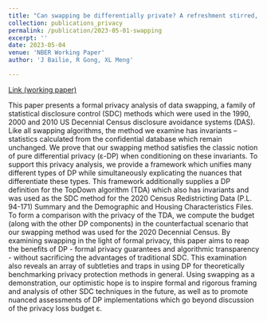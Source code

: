 ```yaml
---
title: "Can swapping be differentially private? A refreshment stirred, not shaken"
collection: publications_privacy
permalink: /publication/2023-05-01-swapping
excerpt: ''
date: 2023-05-04
venue: 'NBER Working Paper'
author: 'J Bailie, R Gong, XL Meng'

---
```



[Link (working paper)](https://conference.nber.org/conf_papers/f178188.pdf)


This paper presents a formal privacy analysis of data swapping, a family of statistical disclosure control (SDC) methods which were used in the 1990, 2000 and 2010 US Decennial Census disclosure avoidance systems (DAS). Like all swapping algorithms, the method we examine has invariants – statistics calculated from the confidential database which remain unchanged. We prove that our swapping method satisfies the classic notion of pure differential privacy (ε-DP) when conditioning on these invariants. To support this privacy analysis, we provide a framework which unifies many different types of DP while simultaneously explicating the nuances that differentiate these types. This framework additionally supplies a DP definition for the TopDown algorithm (TDA) which also has invariants and was used as the SDC method for the 2020 Census Redistricting Data (P.L. 94-171) Summary and the Demographic and Housing Characteristics Files. To form a comparison with the privacy of the TDA, we compute the budget (along with the other DP components) in the counterfactual scenario that our swapping method was used for the 2020 Decennial Census. By examining swapping in the light of formal privacy, this paper aims to reap the benefits of DP - formal privacy guarantees and algorithmic transparency - without sacrificing the advantages of traditional SDC. This examination also reveals an array of subtleties and traps in using DP for theoretically benchmarking privacy protection methods in general. Using swapping as a demonstration, our optimistic hope is to inspire formal and rigorous framing and analysis of other SDC techniques in the future, as well as to promote nuanced assessments of DP implementations which go beyond discussion of the privacy loss budget ε.

